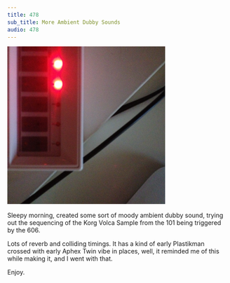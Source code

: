 ```yaml
---
title: 478
sub_title: More Ambient Dubby Sounds
audio: 478
---
```


![Image](/assets/img/snd478.png)

Sleepy morning, created some sort of moody ambient dubby sound, trying out the sequencing of the Korg Volca Sample from the 101 being triggered by the 606.

Lots of reverb and colliding timings. It has a kind of early Plastikman crossed with early Aphex Twin vibe in places, well, it reminded me of this while making it, and I went with that.

Enjoy.